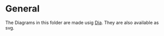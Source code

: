 # General

The Diagrams in this folder are made usig [Dia](http://dia-installer.de/). They are also available as svg.